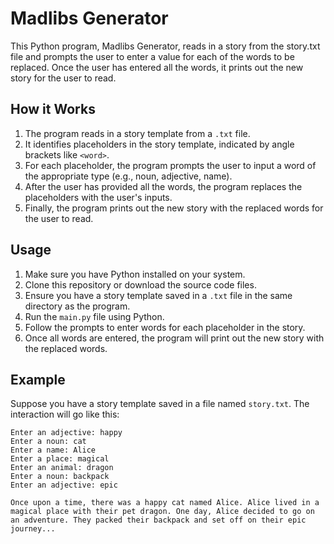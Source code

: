 # Madlibs Generator

This Python program, Madlibs Generator, reads in a story from the story.txt file and prompts the user to enter a value for each of the words to be replaced. Once the user has entered all the words, it prints out the new story for the user to read.

## How it Works

1. The program reads in a story template from a `.txt` file.
2. It identifies placeholders in the story template, indicated by angle brackets like `<word>`.
3. For each placeholder, the program prompts the user to input a word of the appropriate type (e.g., noun, adjective, name).
4. After the user has provided all the words, the program replaces the placeholders with the user's inputs.
5. Finally, the program prints out the new story with the replaced words for the user to read.

## Usage

1. Make sure you have Python installed on your system.
2. Clone this repository or download the source code files.
3. Ensure you have a story template saved in a `.txt` file in the same directory as the program.
4. Run the `main.py` file using Python.
5. Follow the prompts to enter words for each placeholder in the story.
6. Once all words are entered, the program will print out the new story with the replaced words.

## Example

Suppose you have a story template saved in a file named `story.txt`. The interaction will go like this:

```
Enter an adjective: happy
Enter a noun: cat
Enter a name: Alice
Enter a place: magical
Enter an animal: dragon
Enter a noun: backpack
Enter an adjective: epic

Once upon a time, there was a happy cat named Alice. Alice lived in a magical place with their pet dragon. One day, Alice decided to go on an adventure. They packed their backpack and set off on their epic journey...
```

